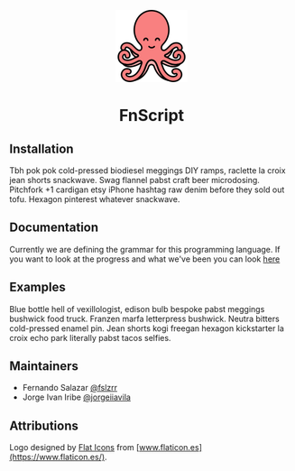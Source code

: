 <p align="center"><img src="assets/logo-128.png" alt="FnScript logo"><p>
<h1 align="center">FnScript</h1>

## Installation

Tbh pok pok cold-pressed biodiesel meggings DIY ramps, raclette la croix jean shorts snackwave. Swag flannel pabst craft beer microdosing. Pitchfork +1 cardigan etsy iPhone hashtag raw denim before they sold out tofu. Hexagon pinterest whatever snackwave.

## Documentation

Currently we are defining the grammar for this programming language. If you want to look at the progress and what we've been you can look [here](docs/definition/grammar/README.md)

## Examples

Blue bottle hell of vexillologist, edison bulb bespoke pabst meggings bushwick food truck. Franzen marfa letterpress bushwick. Neutra bitters cold-pressed enamel pin. Jean shorts kogi freegan hexagon kickstarter la croix echo park literally pabst tacos selfies.

## Maintainers

- Fernando Salazar [@fslzrr](https://github.com/fslzrr)
- Jorge Ivan Iribe [@jorgeiiavila](https://github.com/jorgeiiavila)

## Attributions

Logo designed by [Flat Icons](https://www.flaticon.es/autores/flat-icons) from [www.flaticon.es](https://www.flaticon.es/).

